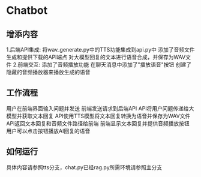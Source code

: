 # Chatbot
## 增添内容
1.后端API集成:
将wav_generate.py中的TTS功能集成到api.py中
添加了音频文件生成和提供下载的API端点
对大模型回复的文本进行语音合成，并保存为WAV文件
2.前端交互:
添加了音频播放功能
在聊天消息中添加了"播放语音"按钮
创建了隐藏的音频播放器来播放生成的语音
## 工作流程
用户在前端界面输入问题并发送
前端发送请求到后端API
API将用户问题传递给大模型并获取文本回复
API使用TTS模型将文本回复转换为语音并保存为WAV文件
API返回文本回复和音频文件路径给前端
前端显示文本回复并提供音频播放按钮
用户可以点击按钮播放AI回复的语音
## 如何运行
具体内容请参照tts分支，chat.py已经rag.py所需环境请参照主分支

